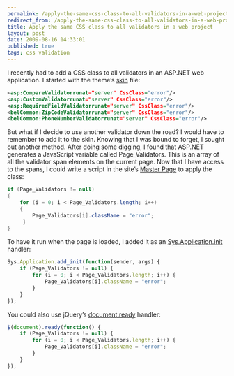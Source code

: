 ```yaml
---
permalink: /apply-the-same-css-class-to-all-validators-in-a-web-project
redirect_from: /apply-the-same-css-class-to-all-validators-in-a-web-project/
title: Apply the same CSS class to all validators in a web project 
layout: post
date: 2009-08-16 14:33:01
published: true
tags: css validation
---
```



I recently had to add a CSS class to all validators in an ASP.NET web application. I started with the theme’s [skin](http://msdn.microsoft.com/en-us/library/ykzx33wh.aspx) file:

``` xml
<asp:CompareValidatorrunat="server" CssClass="error"/>
<asp:CustomValidatorrunat="server" CssClass="error"/>
<asp:RequiredFieldValidatorrunat="server" CssClass="error"/>
<belCommon:ZipCodeValidatorrunat="server" CssClass="error"/>
<belCommon:PhoneNumberValidatorrunat="server" CssClass="error"/>
```

But what if I decide to use another validator down the road? I would have to remember to add it to the skin. Knowing that I was bound to forget, I sought out another method. After doing some digging, I found that ASP.NET generates a JavaScript variable called Page_Validators. This is an array of all the validator span elements on the current page. Now that I have access to the spans, I could write a script in the site’s [Master Page](http://msdn.microsoft.com/en-us/library/wtxbf3hh.aspx) to apply the class:

``` csharp
if (Page_Validators != null) 
{ 
    for (i = 0; i < Page_Validators.length; i++) 
    { 
        Page_Validators[i].className = "error"; 
     }
}
```

To have it run when the page is loaded, I added it as an [Sys.Application.init](http://msdn.microsoft.com/en-us/library/bb397532.aspx) handler:

``` js
Sys.Application.add_init(function(sender, args) { 
    if (Page_Validators != null) { 
        for (i = 0; i < Page_Validators.length; i++) { 
            Page_Validators[i].className = "error"; 
        } 
    } 
});
```

You could also use jQuery’s [document.ready](http://docs.jquery.com/Events/ready#fn) handler:

``` js
$(document).ready(function() { 
    if (Page_Validators != null) { 
        for (i = 0; i < Page_Validators.length; i++) { 
            Page_Validators[i].className = "error"; 
        } 
    } 
});
```

